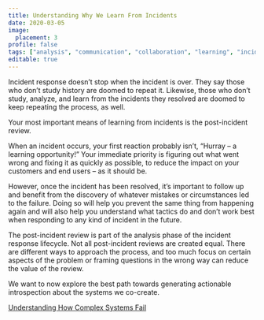 ```yaml
---
title: Understanding Why We Learn From Incidents
date: 2020-03-05
image:
  placement: 3
profile: false
tags: ["analysis", "communication", "collaboration", "learning", "incident"]
editable: true
---
```


Incident response doesn’t stop when the incident is over. They say those who
don’t study history are doomed to repeat it. Likewise, those who don’t study,
analyze, and learn from the incidents they resolved are doomed to keep repeating
the process, as well.

Your most important means of learning from incidents is the post-incident
review.

When an incident occurs, your first reaction probably isn’t, “Hurray – a
learning opportunity!” Your immediate priority is figuring out what went wrong
and fixing it as quickly as possible, to reduce the impact on your customers and
end users – as it should be.

However, once the incident has been resolved, it’s important to follow up and
benefit from the discovery of whatever mistakes or circumstances led to the
failure. Doing so will help you prevent the same thing from happening again and
will also help you understand what tactics do and don’t work best when
responding to any kind of incident in the future.

The post-incident review is part of the analysis phase of the incident response
lifecycle. Not all post-incident reviews are created equal. There are different
ways to approach the process, and too much focus on certain aspects of the
problem or framing questions in the wrong way can reduce the value of the
review.

We want to now explore the best path towards generating actionable introspection about the systems we co-create.

[Understanding How Complex Systems Fail](/post/understanding-how-complex-systems-fail/)